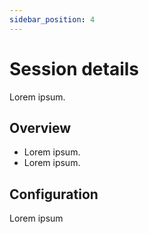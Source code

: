 ```yaml
---
sidebar_position: 4
---
```


# Session details

Lorem ipsum.

## Overview

- Lorem ipsum.
- Lorem ipsum.

## Configuration

Lorem ipsum